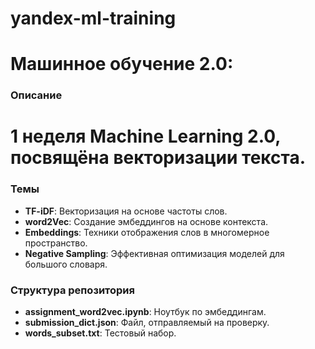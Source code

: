 # yandex-ml-training

# Машинное обучение 2.0: 

### Описание
# **1 неделя** Machine Learning 2.0, посвящёна **векторизации текста**. 

### Темы
- **TF-iDF**: Векторизация на основе частоты слов.
- **word2Vec**: Создание эмбеддингов на основе контекста.
- **Embeddings**: Техники отображения слов в многомерное пространство.
- **Negative Sampling**: Эффективная оптимизация моделей для большого словаря.

### Структура репозитория
- **assignment_word2vec.ipynb**: Ноутбук по эмбеддингам.
- **submission_dict.json**: Файл, отправляемый на проверку.
- **words_subset.txt**: Тестовый набор.
